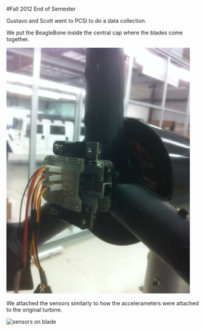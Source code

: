 #Fall 2012 End of Semester

Gustavo and Scott went to PCSI to do a data collection.

We put the BeagleBone inside the central cap where the blades come together.

![beaglebone mounting](beagle.jpg)

We attached the sensors similarly to how the accelerameters were attached
to the original turbine.

![sensors on blade](https://github.com/scottcarr/beagle/blob/master/blade.JPG)
